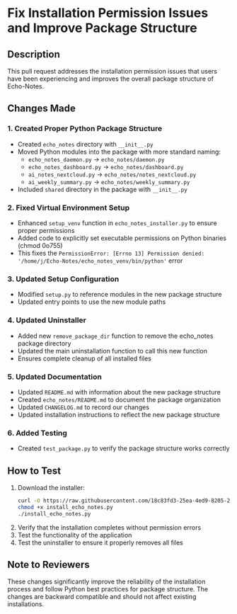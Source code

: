 # Fix Installation Permission Issues and Improve Package Structure

## Description
This pull request addresses the installation permission issues that users have been experiencing and improves the overall package structure of Echo-Notes.

## Changes Made

### 1. Created Proper Python Package Structure
- Created `echo_notes` directory with `__init__.py`
- Moved Python modules into the package with more standard naming:
  - `echo_notes_daemon.py` → `echo_notes/daemon.py`
  - `echo_notes_dashboard.py` → `echo_notes/dashboard.py`
  - `ai_notes_nextcloud.py` → `echo_notes/notes_nextcloud.py`
  - `ai_weekly_summary.py` → `echo_notes/weekly_summary.py`
- Included `shared` directory in the package with `__init__.py`

### 2. Fixed Virtual Environment Setup
- Enhanced `setup_venv` function in `echo_notes_installer.py` to ensure proper permissions
- Added code to explicitly set executable permissions on Python binaries (chmod 0o755)
- This fixes the `PermissionError: [Errno 13] Permission denied: '/home/j/Echo-Notes/echo_notes_venv/bin/python'` error

### 3. Updated Setup Configuration
- Modified `setup.py` to reference modules in the new package structure
- Updated entry points to use the new module paths

### 4. Updated Uninstaller
- Added new `remove_package_dir` function to remove the echo_notes package directory
- Updated the main uninstallation function to call this new function
- Ensures complete cleanup of all installed files

### 5. Updated Documentation
- Updated `README.md` with information about the new package structure
- Created `echo_notes/README.md` to document the package organization
- Updated `CHANGELOG.md` to record our changes
- Updated installation instructions to reflect the new package structure

### 6. Added Testing
- Created `test_package.py` to verify the package structure works correctly

## How to Test
1. Download the installer:
   ```bash
   curl -O https://raw.githubusercontent.com/18c83fd3-25ea-4ed9-8205-2abeff9b3883/Echo-Notes/main/install_echo_notes.py
   chmod +x install_echo_notes.py
   ./install_echo_notes.py
   ```
2. Verify that the installation completes without permission errors
3. Test the functionality of the application
4. Test the uninstaller to ensure it properly removes all files

## Note to Reviewers
These changes significantly improve the reliability of the installation process and follow Python best practices for package structure. The changes are backward compatible and should not affect existing installations.